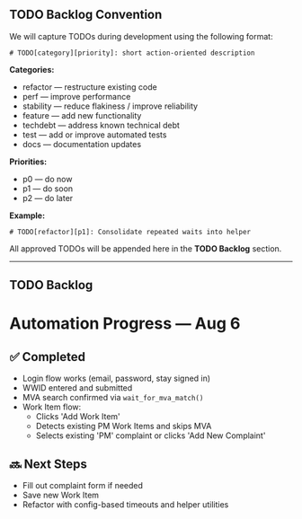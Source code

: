 ## TODO Backlog Convention

We will capture TODOs during development using the following format:

```
# TODO[category][priority]: short action-oriented description
```

**Categories:**
- refactor — restructure existing code
- perf — improve performance
- stability — reduce flakiness / improve reliability
- feature — add new functionality
- techdebt — address known technical debt
- test — add or improve automated tests
- docs — documentation updates

**Priorities:**
- p0 — do now
- p1 — do soon
- p2 — do later

**Example:**
```
# TODO[refactor][p1]: Consolidate repeated waits into helper
```

All approved TODOs will be appended here in the **TODO Backlog** section.

---

## TODO Backlog

# Automation Progress — Aug 6

## ✅ Completed
- Login flow works (email, password, stay signed in)
- WWID entered and submitted
- MVA search confirmed via `wait_for_mva_match()`
- Work Item flow:
  - Clicks 'Add Work Item'
  - Detects existing PM Work Items and skips MVA
  - Selects existing 'PM' complaint or clicks 'Add New Complaint'

## 🔜 Next Steps
- Fill out complaint form if needed
- Save new Work Item
- Refactor with config-based timeouts and helper utilities



